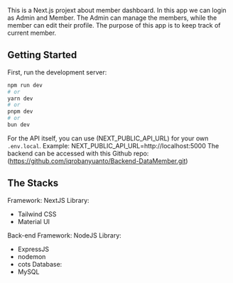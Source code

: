 This is a Next.js projext about member dashboard. In this app we can login as Admin and Member. The Admin can manage the members, while the member can edit their profile. The purpose of this app is to keep track of current member.

## Getting Started

First, run the development server:

```bash
npm run dev
# or
yarn dev
# or
pnpm dev
# or
bun dev
```

For the API itself, you can use (NEXT_PUBLIC_API_URL) for your own ```.env.local```.
Example: NEXT_PUBLIC_API_URL=http://localhost:5000
The backend can be accessed with this Github repo: (https://github.com/iqrobanyuanto/Backend-DataMember.git)


## The Stacks
Framework: NextJS
Library:
- Tailwind CSS
- Material UI

Back-end
Framework: NodeJS
Library:
- ExpressJS
- nodemon
- cots
Database:
- MySQL

